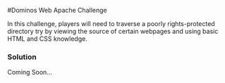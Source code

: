 #Dominos Web Apache Challenge

In this challenge, players will need to traverse a poorly rights-protected directory try by 
viewing the source of certain webpages and using basic HTML and CSS knowledge.

### Solution
Coming Soon...
